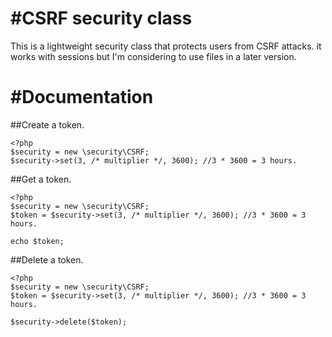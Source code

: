 #CSRF security class
============

This is a lightweight security class that protects users from CSRF attacks. it works with sessions but I'm considering to use files in a later version.

#Documentation
============

##Create a token.
```
<?php
$security = new \security\CSRF;
$security->set(3, /* multiplier */, 3600); //3 * 3600 = 3 hours.
```

##Get a token.
```
<?php
$security = new \security\CSRF;
$token = $security->set(3, /* multiplier */, 3600); //3 * 3600 = 3 hours.

echo $token;
```

##Delete a token.
```
<?php
$security = new \security\CSRF;
$token = $security->set(3, /* multiplier */, 3600); //3 * 3600 = 3 hours.

$security->delete($token);
```